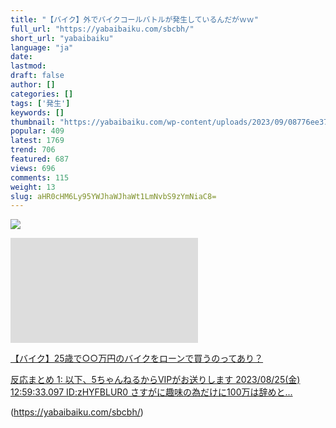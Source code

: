 ```yaml
---
title: "【バイク】外でバイクコールバトルが発生しているんだがｗｗ"
full_url: "https://yabaibaiku.com/sbcbh/"
short_url: "yabaibaiku"
language: "ja"
date: 
lastmod: 
draft: false
author: []
categories: []
tags: ['発生']
keywords: []
thumbnail: "https://yabaibaiku.com/wp-content/uploads/2023/09/08776ee37e8ffff4ce65c2f8882a62c0.jpg"
popular: 409
latest: 1769
trend: 706
featured: 687
views: 696
comments: 115
weight: 13
slug: aHR0cHM6Ly95YWJhaWJhaWt1LmNvbS9zYmNiaC8=
---
```


![](https://yabaibaiku.com/wp-content/uploads/2023/09/08776ee37e8ffff4ce65c2f8882a62c0.jpg)

<a class='clearfix' href='https://yabaibaiku.com/tfblk/'><img src='data:image/gif;base64,R0lGODdhAQABAPAAAN3d3QAAACwAAAAAAQABAAACAkQBADs=' width='300' height='168' alt='【バイク】25歳で○○万円のバイクをローンで買うのってあり？' class='lazyload'><p class='title'>【バイク】25歳で○○万円のバイクをローンで買うのってあり？</p><p class='substr'>反応まとめ 1: 以下、5ちゃんねるからVIPがお送りします 2023/08/25(金) 12:59:33.097 ID:zHYFBLUR0 さすがに趣味の為だけに100万は辞めと...</p></a>

(https://yabaibaiku.com/sbcbh/)
